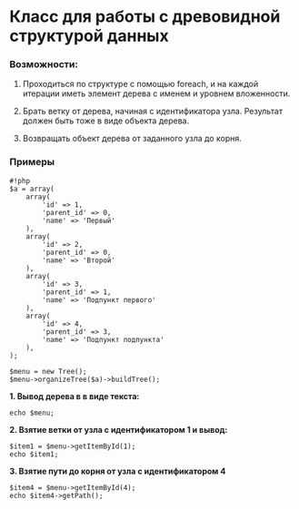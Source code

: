# Класс для работы с древовидной структурой данных

### Возможности: ###

1. Проходиться по структуре с помощью foreach, и на каждой итерации иметь элемент дерева с именем и уровнем вложенности.

2. Брать ветку от дерева, начиная с идентификатора узла. Результат должен быть тоже в виде объекта дерева.

3. Возвращать объект дерева от заданного узла до корня.

### Примеры ###

```
#!php
$a = array(
    array(
        'id' => 1,
        'parent_id' => 0,
        'name' => 'Первый'
    ),
    array(
        'id' => 2,
        'parent_id' => 0,
        'name' => 'Второй'
    ),
    array(
        'id' => 3,
        'parent_id' => 1,
        'name' => 'Подпункт первого'
    ),
    array(
        'id' => 4,
        'parent_id' => 3,
        'name' => 'Подпункт подпункта'
    ),
);

$menu = new Tree();
$menu->organizeTree($a)->buildTree();
```

**1. Вывод дерева в в виде текста:**
```
echo $menu;
```

**2. Взятие ветки от узла с идентификатором 1 и вывод:**
```
$item1 = $menu->getItemById(1);
echo $item1;
```

**3. Взятие пути до корня от узла с идентификатором 4**
```
$item4 = $menu->getItemById(4);
echo $item4->getPath();
```
